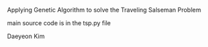 Applying Genetic Algorithm to solve the Traveling Salseman Problem

main source code is in the tsp.py file

Daeyeon Kim
